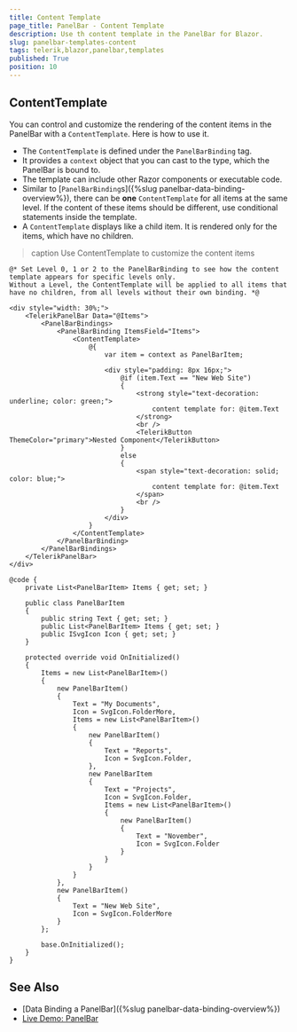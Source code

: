 ```yaml
---
title: Content Template
page_title: PanelBar - Content Template
description: Use th content template in the PanelBar for Blazor.
slug: panelbar-templates-content
tags: telerik,blazor,panelbar,templates
published: True
position: 10
---
```


## ContentTemplate

You can control and customize the rendering of the content items in the PanelBar with a `ContentTemplate`. Here is how to use it.

* The `ContentTemplate` is defined under the `PanelBarBinding` tag.
* It provides a `context` object that you can cast to the type, which the PanelBar is bound to.
* The template can include other Razor components or executable code.
* Similar to [`PanelBarBinding`s]({%slug panelbar-data-binding-overview%}), there can be **one** `ContentTemplate` for all items at the same level. If the content of these items should be different, use conditional statements inside the template.
* A `ContentTemplate` displays like a child item. It is rendered only for the items, which have no children.

>caption Use ContentTemplate to customize the content items

````CSHTML
@* Set Level 0, 1 or 2 to the PanelBarBinding to see how the content template appears for specific levels only.
Without a Level, the ContentTemplate will be applied to all items that have no children, from all levels without their own binding. *@

<div style="width: 30%;">
    <TelerikPanelBar Data="@Items">
        <PanelBarBindings>
            <PanelBarBinding ItemsField="Items">
                <ContentTemplate>
                    @{
                        var item = context as PanelBarItem;

                        <div style="padding: 8px 16px;">
                            @if (item.Text == "New Web Site")
                            {
                                <strong style="text-decoration: underline; color: green;">
                                    content template for: @item.Text
                                </strong>
                                <br />
                                <TelerikButton ThemeColor="primary">Nested Component</TelerikButton>
                            }
                            else
                            {
                                <span style="text-decoration: solid; color: blue;">
                                    content template for: @item.Text
                                </span>
                                <br />
                            }
                        </div>
                    }
                </ContentTemplate>
            </PanelBarBinding>
        </PanelBarBindings>
    </TelerikPanelBar>
</div>

@code {
    private List<PanelBarItem> Items { get; set; }

    public class PanelBarItem
    {
        public string Text { get; set; }
        public List<PanelBarItem> Items { get; set; }
        public ISvgIcon Icon { get; set; }
    }

    protected override void OnInitialized()
    {
        Items = new List<PanelBarItem>()
        {
            new PanelBarItem()
            {
                Text = "My Documents",
                Icon = SvgIcon.FolderMore,
                Items = new List<PanelBarItem>()
                {
                    new PanelBarItem()
                    {
                        Text = "Reports",
                        Icon = SvgIcon.Folder,
                    },
                    new PanelBarItem
                    {
                        Text = "Projects",
                        Icon = SvgIcon.Folder,
                        Items = new List<PanelBarItem>()
                        {
                            new PanelBarItem()
                            {
                                Text = "November",
                                Icon = SvgIcon.Folder
                            }
                        }
                    }
                }
            },
            new PanelBarItem()
            {
                Text = "New Web Site",
                Icon = SvgIcon.FolderMore
            }
        };

        base.OnInitialized();
    }
}
````

## See Also

  * [Data Binding a PanelBar]({%slug panelbar-data-binding-overview%})
  * [Live Demo: PanelBar](https://demos.telerik.com/blazor-ui/panelbar/index)
